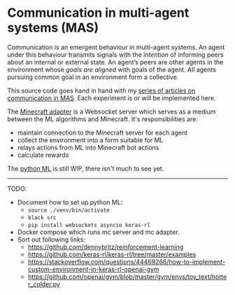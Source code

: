 # Communication in multi-agent systems (MAS)
Communication is an emergent behaviour in multi-agent systems. An agent under
this behaviour transmits signals with the _intention_ of informing peers about
an internal or external state. An agent’s peers are other agents in the
environment whose _goals are aligned_ with goals of the agent. All agents
pursuing common goal in an environment form a collective.

This source code goes hand in hand with my [series of articles on communication
in MAS][manyagents-communication]. Each experiment is or will be implemented
here.

The [Minecraft adapter](./mc-adapter) is a Websocket server which serves as a
medium between the ML algorithms and Minecraft. It's responsibilities are:
- maintain connection to the Minecraft server for each agent
- collect the environment into a form suitable for ML
- relays actions from ML into Minecraft bot actions
- calculate rewards

The [python ML](./rl) is still WIP, there isn't much to see yet.

---
TODO:

- Document how to set up python ML:
    - `source ./venv/bin/activate`
    - `black src`
    - `pip install websockets asyncio keras-rl`
- Docker compose which runs mc server and mc adapter.
- Sort out following links:
    - https://github.com/dennybritz/reinforcement-learning
    - https://github.com/keras-rl/keras-rl/tree/master/examples
    - https://stackoverflow.com/questions/44469266/how-to-implement-custom-environment-in-keras-rl-openai-gym
    - https://github.com/openai/gym/blob/master/gym/envs/toy_text/hotter_colder.py

<!-- References -->
[manyagents-communication]: https://manyagents.ai/tags/communication
